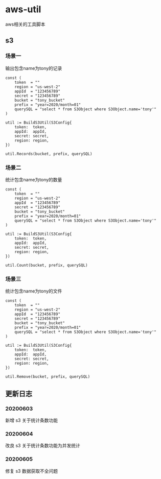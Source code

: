 # aws-util

aws相关的工具脚本

## s3 

### 场景一

输出包含name为tony的记录
```$xslt
const (
	token  = ""
	region = "us-west-2"
	appId  = "123456789"
	secret = "123456789"
	bucket = "tony_bucket"
	prefix = "year=2020/month=01"
	querySQL = "select * from S3Object where S3Object.name='tony'"
)

util := BuildS3Util(S3Config{
	token:  token,
	appId:  appId,
	secret: secret,
	region: region,
})

util.Records(bucket, prefix, querySQL)
```

### 场景二

统计包含name为tony的数量
```$xslt
const (
	token  = ""
	region = "us-west-2"
	appId  = "123456789"
	secret = "123456789"
	bucket = "tony_bucket"
	prefix = "year=2020/month=01"
	querySQL = "select * from S3Object where S3Object.name='tony'"
)

util := BuildS3Util(S3Config{
	token:  token,
	appId:  appId,
	secret: secret,
	region: region,
})

util.Count(bucket, prefix, querySQL)
```

### 场景三

统计包含name为tony的文件
```$xslt
const (
	token  = ""
	region = "us-west-2"
	appId  = "123456789"
	secret = "123456789"
	bucket = "tony_bucket"
	prefix = "year=2020/month=01"
	querySQL = "select * from S3Object where S3Object.name='tony'"
)

util := BuildS3Util(S3Config{
	token:  token,
	appId:  appId,
	secret: secret,
	region: region,
})

util.Remove(bucket, prefix, querySQL)
```

## 更新日志

### 20200603
新增 s3 关于统计条数功能

### 20200604
改良 s3 关于统计条数功能为并发统计

### 20200605
修复 s3 数据获取不全问题